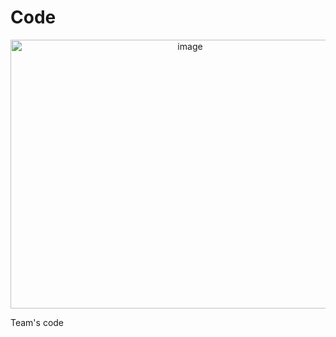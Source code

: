 # Code
<p align="center">
<img width="559" height="430" alt="image" src="https://github.com/user-attachments/assets/a456329b-5fa3-476a-9e45-7a647ca2de65" />
</p>

Team's code
